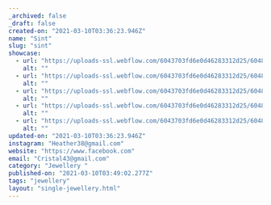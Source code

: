 ```yaml
---
_archived: false
_draft: false
created-on: "2021-03-10T03:36:23.946Z"
name: "Sint"
slug: "sint"
showcase:
  - url: "https://uploads-ssl.webflow.com/6043703fd6e0d46283312d25/60483eb545928fa851a97b19_1615347380944-image5.jpg"
    alt: ""
  - url: "https://uploads-ssl.webflow.com/6043703fd6e0d46283312d25/60483eb5d00d694044068c79_1615347381306-image15.jpg"
    alt: ""
  - url: "https://uploads-ssl.webflow.com/6043703fd6e0d46283312d25/60483eb595d3ba65a9b49d08_1615347381296-image7.jpg"
    alt: ""
  - url: "https://uploads-ssl.webflow.com/6043703fd6e0d46283312d25/60483eb595d3ba65a9b49d08_1615347381296-image7.jpg"
    alt: ""
  - url: "https://uploads-ssl.webflow.com/6043703fd6e0d46283312d25/60483eb58cb0202b27a28141_1615347381001-image1.jpg"
    alt: ""
updated-on: "2021-03-10T03:36:23.946Z"
instagram: "Heather38@gmail.com"
website: "https://www.facebook.com"
email: "Cristal43@gmail.com"
category: "Jewellery "
published-on: "2021-03-10T03:49:02.277Z"
tags: "jewellery"
layout: "single-jewellery.html"
---
```



